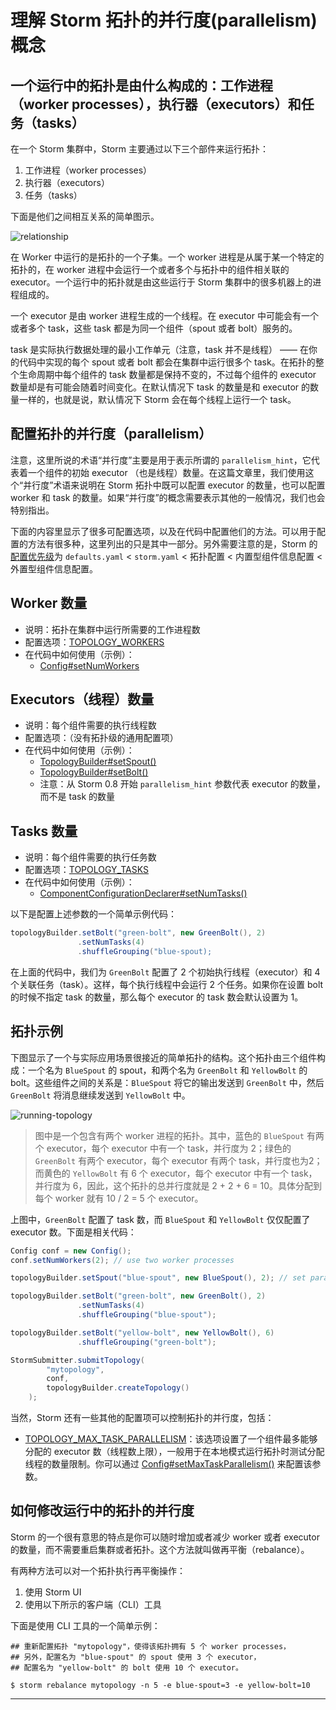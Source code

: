 # 理解 Storm 拓扑的并行度(parallelism)概念

## 一个运行中的拓扑是由什么构成的：工作进程（worker processes），执行器（executors）和任务（tasks）

在一个 Storm 集群中，Storm 主要通过以下三个部件来运行拓扑：

1. 工作进程（worker processes）
2. 执行器（executors）
3. 任务（tasks）

下面是他们之间相互关系的简单图示。

![relationship][1]

在 Worker 中运行的是拓扑的一个子集。一个 worker 进程是从属于某一个特定的拓扑的，在 worker 进程中会运行一个或者多个与拓扑中的组件相关联的 executor。一个运行中的拓扑就是由这些运行于 Storm 集群中的很多机器上的进程组成的。

一个 executor 是由 worker 进程生成的一个线程。在 executor 中可能会有一个或者多个 task，这些 task 都是为同一个组件（spout 或者 bolt）服务的。

task 是实际执行数据处理的最小工作单元（注意，task 并不是线程） —— 在你的代码中实现的每个 spout 或者 bolt 都会在集群中运行很多个 task。在拓扑的整个生命周期中每个组件的 task 数量都是保持不变的，不过每个组件的 executor 数量却是有可能会随着时间变化。在默认情况下 task 的数量是和 executor 的数量一样的，也就是说，默认情况下 Storm 会在每个线程上运行一个 task。

## 配置拓扑的并行度（parallelism）

注意，这里所说的术语“并行度”主要是用于表示所谓的 `parallelism_hint`，它代表着一个组件的初始 executor （也是线程）数量。在这篇文章里，我们使用这个“并行度”术语来说明在 Storm 拓扑中既可以配置 executor 的数量，也可以配置 worker 和 task 的数量。如果“并行度”的概念需要表示其他的一般情况，我们也会特别指出。

下面的内容里显示了很多可配置选项，以及在代码中配置他们的方法。可以用于配置的方法有很多种，这里列出的只是其中一部分。另外需要注意的是，Storm 的[配置优先级][2]为 `defaults.yaml` < `storm.yaml` < 拓扑配置 < 内置型组件信息配置 < 外置型组件信息配置。

## Worker 数量

- 说明：拓扑在集群中运行所需要的工作进程数
- 配置选项：[TOPOLOGY_WORKERS][3]
- 在代码中如何使用（示例）：
	- [Config#setNumWorkers][4]

## Executors（线程）数量

- 说明：每个组件需要的执行线程数
- 配置选项：（没有拓扑级的通用配置项）
- 在代码中如何使用（示例）：
	- [TopologyBuilder#setSpout()][5]
	- [TopologyBuilder#setBolt()][5]
	- 注意：从 Storm 0.8 开始 `parallelism_hint` 参数代表 executor 的数量，而不是 task 的数量

## Tasks 数量

- 说明：每个组件需要的执行任务数
- 配置选项：[TOPOLOGY_TASKS][6]
- 在代码中如何使用（示例）：
	- [ComponentConfigurationDeclarer#setNumTasks()][7]

以下是配置上述参数的一个简单示例代码：

```java
topologyBuilder.setBolt("green-bolt", new GreenBolt(), 2)
               .setNumTasks(4)
               .shuffleGrouping("blue-spout);
```

在上面的代码中，我们为 `GreenBolt` 配置了 2 个初始执行线程（executor）和 4 个关联任务（task）。这样，每个执行线程中会运行 2 个任务。如果你在设置 bolt 的时候不指定 task 的数量，那么每个 executor 的 task 数会默认设置为 1。

## 拓扑示例

下图显示了一个与实际应用场景很接近的简单拓扑的结构。这个拓扑由三个组件构成：一个名为 `BlueSpout` 的 spout，和两个名为 `GreenBolt` 和 `YellowBolt` 的 bolt。这些组件之间的关系是：`BlueSpout` 将它的输出发送到 `GreenBolt` 中，然后 `GreenBolt` 将消息继续发送到 `YellowBolt` 中。

![running-topology][8]

>图中是一个包含有两个 worker 进程的拓扑。其中，蓝色的 `BlueSpout` 有两个 executor，每个 executor 中有一个 task，并行度为 2；绿色的 `GreenBolt` 有两个 executor，每个 executor 有两个 task，并行度也为2；而黄色的 `YellowBolt` 有 6 个 executor，每个 executor 中有一个 task，并行度为 6，因此，这个拓扑的总并行度就是 2 + 2 + 6 = 10。具体分配到每个 worker 就有 10 / 2 = 5 个 executor。

上图中，`GreenBolt` 配置了 task 数，而 `BlueSpout` 和 `YellowBolt` 仅仅配置了 executor 数。下面是相关代码：

```java
Config conf = new Config();
conf.setNumWorkers(2); // use two worker processes

topologyBuilder.setSpout("blue-spout", new BlueSpout(), 2); // set parallelism hint to 2

topologyBuilder.setBolt("green-bolt", new GreenBolt(), 2)
               .setNumTasks(4)
               .shuffleGrouping("blue-spout");

topologyBuilder.setBolt("yellow-bolt", new YellowBolt(), 6)
               .shuffleGrouping("green-bolt");

StormSubmitter.submitTopology(
        "mytopology",
        conf,
        topologyBuilder.createTopology()
    );
```

当然，Storm 还有一些其他的配置项可以控制拓扑的并行度，包括：

- [TOPOLOGY_MAX_TASK_PARALLELISM][9]：该选项设置了一个组件最多能够分配的 executor 数（线程数上限），一般用于在本地模式运行拓扑时测试分配线程的数量限制。你可以通过 [Config#setMaxTaskParallelism()][10] 来配置该参数。

## 如何修改运行中的拓扑的并行度

Storm 的一个很有意思的特点是你可以随时增加或者减少 worker 或者 executor 的数量，而不需要重启集群或者拓扑。这个方法就叫做再平衡（rebalance）。

有两种方法可以对一个拓扑执行再平衡操作：

1. 使用 Storm UI
2. 使用以下所示的客户端（CLI）工具

下面是使用 CLI 工具的一个简单示例：

```shell
## 重新配置拓扑 "mytopology"，使得该拓扑拥有 5 个 worker processes，
## 另外，配置名为 "blue-spout" 的 spout 使用 3 个 executor，
## 配置名为 "yellow-bolt" 的 bolt 使用 10 个 executor。

$ storm rebalance mytopology -n 5 -e blue-spout=3 -e yellow-bolt=10
```

---

[1]: https://raw.githubusercontent.com/weyo/Storm-Documents/master/Manual/images/fig-parallelism-1.png
[2]: https://github.com/weyo/Storm-Documents/blob/master/Manual/zh/Configuration.md
[3]: http://storm.apache.org/javadoc/apidocs/backtype/storm/Config.html#TOPOLOGY_WORKERS
[4]: http://storm.apache.org/javadoc/apidocs/backtype/storm/Config.html
[5]: http://storm.apache.org/javadoc/apidocs/backtype/storm/topology/TopologyBuilder.html
[6]: http://storm.apache.org/javadoc/apidocs/backtype/storm/Config.html#TOPOLOGY_TASKS
[7]: http://storm.apache.org/javadoc/apidocs/backtype/storm/topology/ComponentConfigurationDeclarer.html
[8]: http://storm.apache.org/releases/0.9.6/images/example-of-a-running-topology.png
[9]: http://storm.apache.org/javadoc/apidocs/backtype/storm/Config.html#TOPOLOGY_MAX_TASK_PARALLELISM
[10]: http://storm.apache.org/javadoc/apidocs/backtype/storm/Config.html#setMaxTaskParallelism(int)

